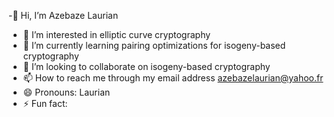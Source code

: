 -👋 Hi, I’m Azebaze Laurian
- 👀 I’m interested in elliptic curve cryptography 
- 🌱 I’m currently learning pairing optimizations for isogeny-based cryptography 
- 💞️ I’m looking to collaborate on isogeny-based cryptography 
- 📫 How to reach me through my email address azebazelaurian@yahoo.fr
- 😄 Pronouns: Laurian 
- ⚡ Fun fact: 

<!---
Azebazelaurian/accelarating_pairing_BW10_BW14 is a ✨ special ✨ repository because its `README.md` (this file) appears on your GitHub profile.
You can click the Preview link to take a look at your changes.
--->
